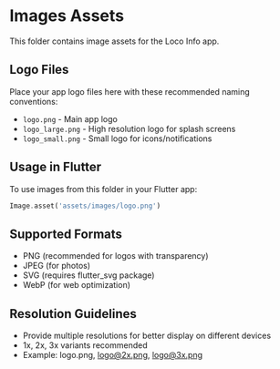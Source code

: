 # Images Assets

This folder contains image assets for the Loco Info app.

## Logo Files
Place your app logo files here with these recommended naming conventions:
- `logo.png` - Main app logo
- `logo_large.png` - High resolution logo for splash screens
- `logo_small.png` - Small logo for icons/notifications

## Usage in Flutter
To use images from this folder in your Flutter app:

```dart
Image.asset('assets/images/logo.png')
```

## Supported Formats
- PNG (recommended for logos with transparency)
- JPEG (for photos)
- SVG (requires flutter_svg package)
- WebP (for web optimization)

## Resolution Guidelines
- Provide multiple resolutions for better display on different devices
- 1x, 2x, 3x variants recommended
- Example: logo.png, logo@2x.png, logo@3x.png
